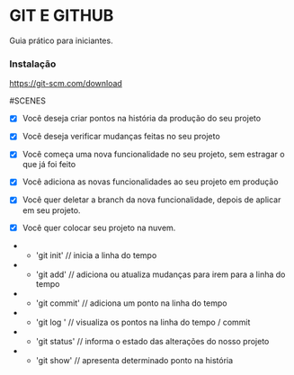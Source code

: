 # GIT E GITHUB

Guia prático para iniciantes.


### Instalação

https://git-scm.com/download

#SCENES 

- [x] Você deseja criar pontos na história da produção do seu projeto
- [x] Você deseja verificar mudanças feitas no seu projeto
- [x] Você começa uma nova funcionalidade no seu projeto, sem estragar o que já foi feito
- [x] Você adiciona as novas funcionalidades ao seu projeto em produção
- [x] Você quer deletar a branch da nova funcionalidade,  depois de aplicar em seu projeto.

- [x] Você quer colocar seu projeto na nuvem.   

* - 'git init' // inicia a linha do tempo
* - 'git add' // adiciona ou atualiza mudanças para irem para a linha do tempo
* - 'git commit' // adiciona um ponto na linha do tempo 
* - 'git log ' // visualiza os pontos na linha do tempo / commit 
* - 'git status' // informa o estado das alterações do nosso projeto 
* - 'git show' // apresenta determinado ponto na história 